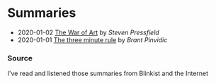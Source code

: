 # Summaries

* 2020-01-02 [The War of Art](https://www.amazon.com/dp/1936891026) by _Steven Pressfield_
* 2020-01-01 [The three minute rule](https://www.amazon.com/dp/0525540725/) by _Brant Pinvidic_


### Source

I've read and listened those summaries from Blinkist and the Internet
